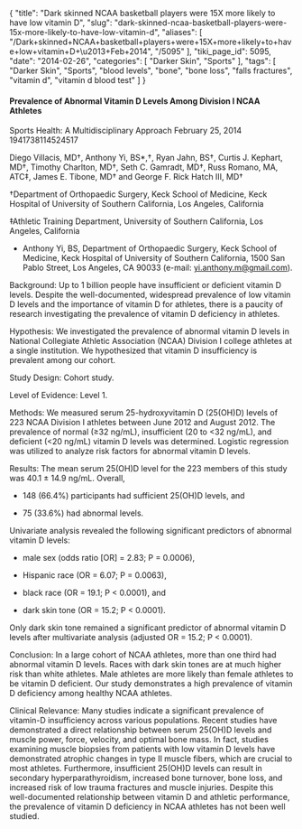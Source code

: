 {
    "title": "Dark skinned NCAA basketball players were 15X more likely to have low vitamin D",
    "slug": "dark-skinned-ncaa-basketball-players-were-15x-more-likely-to-have-low-vitamin-d",
    "aliases": [
        "/Dark+skinned+NCAA+basketball+players+were+15X+more+likely+to+have+low+vitamin+D+\u2013+Feb+2014",
        "/5095"
    ],
    "tiki_page_id": 5095,
    "date": "2014-02-26",
    "categories": [
        "Darker Skin",
        "Sports"
    ],
    "tags": [
        "Darker Skin",
        "Sports",
        "blood levels",
        "bone",
        "bone loss",
        "falls fractures",
        "vitamin d",
        "vitamin d blood test"
    ]
}


#### Prevalence of Abnormal Vitamin D Levels Among Division I NCAA Athletes

Sports Health: A Multidisciplinary Approach February 25, 2014 1941738114524517 

Diego Villacis, MD†, Anthony Yi, BS*,†, Ryan Jahn, BS†, Curtis J. Kephart, MD†, Timothy Charlton, MD†, Seth C. Gamradt, MD†, Russ Romano, MA, ATC‡, James E. Tibone, MD† and George F. Rick Hatch III, MD†

†Department of Orthopaedic Surgery, Keck School of Medicine, Keck Hospital of University of Southern California, Los Angeles, California

‡Athletic Training Department, University of Southern California, Los Angeles, California

* Anthony Yi, BS, Department of Orthopaedic Surgery, Keck School of Medicine, Keck Hospital of University of Southern California, 1500 San Pablo Street, Los Angeles, CA 90033 (e-mail: yi.anthony.m@gmail.com).

Background: Up to 1 billion people have insufficient or deficient vitamin D levels. Despite the well-documented, widespread prevalence of low vitamin D levels and the importance of vitamin D for athletes, there is a paucity of research investigating the prevalence of vitamin D deficiency in athletes.

Hypothesis: We investigated the prevalence of abnormal vitamin D levels in National Collegiate Athletic Association (NCAA) Division I college athletes at a single institution. We hypothesized that vitamin D insufficiency is prevalent among our cohort.

Study Design: Cohort study.

Level of Evidence: Level 1.

Methods: We measured serum 25-hydroxyvitamin D (25(OH)D) levels of 223 NCAA Division I athletes between June 2012 and August 2012. The prevalence of normal (≥32 ng/mL), insufficient (20 to <32 ng/mL), and deficient (<20 ng/mL) vitamin D levels was determined. Logistic regression was utilized to analyze risk factors for abnormal vitamin D levels.

Results: The mean serum 25(OH)D level for the 223 members of this study was 40.1 ± 14.9 ng/mL. Overall, 

* 148 (66.4%) participants had sufficient 25(OH)D levels, and 

* 75 (33.6%) had abnormal levels. 

Univariate analysis revealed the following significant predictors of abnormal vitamin D levels: 

* male sex (odds ratio <span>[OR]</span> = 2.83; P = 0.0006), 

* Hispanic race (OR = 6.07; P = 0.0063), 

* black race (OR = 19.1; P < 0.0001), and 

* dark skin tone (OR = 15.2; P < 0.0001). 

Only dark skin tone remained a significant predictor of abnormal vitamin D levels after multivariate analysis (adjusted OR = 15.2; P < 0.0001).

Conclusion: In a large cohort of NCAA athletes, more than one third had abnormal vitamin D levels. Races with dark skin tones are at much higher risk than white athletes. Male athletes are more likely than female athletes to be vitamin D deficient. Our study demonstrates a high prevalence of vitamin D deficiency among healthy NCAA athletes.

Clinical Relevance: Many studies indicate a significant prevalence of vitamin-D insufficiency across various populations. Recent studies have demonstrated a direct relationship between serum 25(OH)D levels and muscle power, force, velocity, and optimal bone mass. In fact, studies examining muscle biopsies from patients with low vitamin D levels have demonstrated atrophic changes in type II muscle fibers, which are crucial to most athletes. Furthermore, insufficient 25(OH)D levels can result in secondary hyperparathyroidism, increased bone turnover, bone loss, and increased risk of low trauma fractures and muscle injuries. Despite this well-documented relationship between vitamin D and athletic performance, the prevalence of vitamin D deficiency in NCAA athletes has not been well studied.